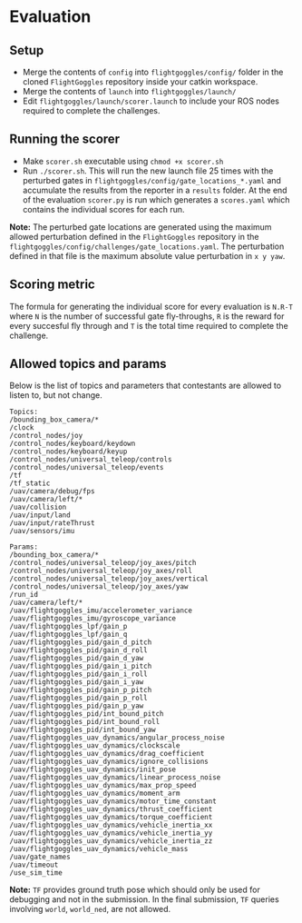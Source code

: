 # Evaluation

## Setup
* Merge the contents of `config` into `flightgoggles/config/` folder in the cloned `FlightGoggles` repository inside your catkin workspace.
* Merge the contents of `launch` into `flightgoggles/launch/` 
* Edit `flightgoggles/launch/scorer.launch` to include your ROS nodes required to complete the challenges.

## Running the scorer

* Make `scorer.sh` executable using `chmod +x scorer.sh`
* Run `./scorer.sh`. This will run the new launch file 25 times with the perturbed gates in `flightgoggles/config/gate_locations_*.yaml` and accumulate the results from the reporter in a `results` folder. At the end of the evaluation `scorer.py` is run which generates a `scores.yaml` which contains the individual scores for each run. 

**Note:** The perturbed gate locations are generated using the maximum allowed perturbation defined in the `FlightGoggles` repository in the `flightgoggles/config/challenges/gate_locations.yaml`. The perturbation defined in that file is the maximum absolute value perturbation in `x y yaw`. 

## Scoring metric
The formula for generating the individual score for every evaluation is `N.R-T` where `N` is the number of successful gate fly-throughs, `R` is the reward for every succesful fly through and `T` is the total time required to complete the challenge.

## Allowed topics and params

Below is the list of topics and parameters that contestants are allowed to listen to, but not change. 

```
Topics:
/bounding_box_camera/*
/clock
/control_nodes/joy
/control_nodes/keyboard/keydown
/control_nodes/keyboard/keyup
/control_nodes/universal_teleop/controls
/control_nodes/universal_teleop/events
/tf
/tf_static
/uav/camera/debug/fps
/uav/camera/left/*
/uav/collision
/uav/input/land
/uav/input/rateThrust
/uav/sensors/imu

Params:
/bounding_box_camera/*
/control_nodes/universal_teleop/joy_axes/pitch
/control_nodes/universal_teleop/joy_axes/roll
/control_nodes/universal_teleop/joy_axes/vertical
/control_nodes/universal_teleop/joy_axes/yaw
/run_id
/uav/camera/left/*
/uav/flightgoggles_imu/accelerometer_variance
/uav/flightgoggles_imu/gyroscope_variance
/uav/flightgoggles_lpf/gain_p
/uav/flightgoggles_lpf/gain_q
/uav/flightgoggles_pid/gain_d_pitch
/uav/flightgoggles_pid/gain_d_roll
/uav/flightgoggles_pid/gain_d_yaw
/uav/flightgoggles_pid/gain_i_pitch
/uav/flightgoggles_pid/gain_i_roll
/uav/flightgoggles_pid/gain_i_yaw
/uav/flightgoggles_pid/gain_p_pitch
/uav/flightgoggles_pid/gain_p_roll
/uav/flightgoggles_pid/gain_p_yaw
/uav/flightgoggles_pid/int_bound_pitch
/uav/flightgoggles_pid/int_bound_roll
/uav/flightgoggles_pid/int_bound_yaw
/uav/flightgoggles_uav_dynamics/angular_process_noise
/uav/flightgoggles_uav_dynamics/clockscale
/uav/flightgoggles_uav_dynamics/drag_coefficient
/uav/flightgoggles_uav_dynamics/ignore_collisions
/uav/flightgoggles_uav_dynamics/init_pose
/uav/flightgoggles_uav_dynamics/linear_process_noise
/uav/flightgoggles_uav_dynamics/max_prop_speed
/uav/flightgoggles_uav_dynamics/moment_arm
/uav/flightgoggles_uav_dynamics/motor_time_constant
/uav/flightgoggles_uav_dynamics/thrust_coefficient
/uav/flightgoggles_uav_dynamics/torque_coefficient
/uav/flightgoggles_uav_dynamics/vehicle_inertia_xx
/uav/flightgoggles_uav_dynamics/vehicle_inertia_yy
/uav/flightgoggles_uav_dynamics/vehicle_inertia_zz
/uav/flightgoggles_uav_dynamics/vehicle_mass
/uav/gate_names
/uav/timeout
/use_sim_time
```

**Note:** `TF` provides ground truth pose which should only be used for debugging and not in the submission. In the final submission, `TF` queries involving `world`, `world_ned`, are not allowed.

